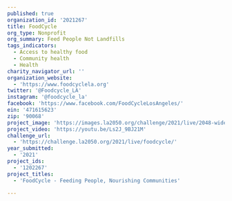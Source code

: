 ```yaml
---
published: true
organization_id: '2021267'
title: FoodCycle
org_type: Nonprofit
org_summary: Feed People Not Landfills
tags_indicators:
  - Access to healthy food
  - Community health
  - Health
charity_navigator_url: ''
organization_website:
  - 'https://www.foodcyclela.org'
twitter: '@Foodcycle_LA'
instagram: '@foodcycle_la'
facebook: 'https://www.facebook.com/FoodCycleLosAngeles/'
ein: '471615623'
zip: '90068'
project_image: 'https://images.la2050.org/challenge/2021/live/2048-wide/foodcycle.jpg'
project_video: 'https://youtu.be/Ls2J_9BJ21M'
challenge_url:
  - 'https://challenge.la2050.org/2021/live/foodcycle/'
year_submitted:
  - '2021'
project_ids:
  - '1202267'
project_titles:
  - 'FoodCycle - Feeding People, Nourishing Communities'

---
```

